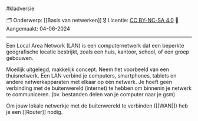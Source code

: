 #kladversie

🗂️ Onderwerp: [[Basis van netwerken]]
🎖️ Licentie: [CC BY-NC-SA 4.0](https://creativecommons.org/licenses/by-nc-sa/4.0/)
📅 Aangemaakt: 04-06-2024

---
Een Local Area Network (LAN) is een computernetwerk dat een beperkte geografische locatie bestrijkt, zoals een huis, kantoor, school, of een groep gebouwen.

Moeilijk uitgelegd, makkelijk concept. Neem het voorbeeld van een thuisnetwerk. Een LAN verbind je computers, smartphones, tablets en andere netwerkapparaten met elkaar op één netwerk. Je hoeft geen verbinding met de buitenwereld (internet) te hebben om binnenin je netwerk te communiceren. (bv. bestanden delen van je computer naar je gsm)

Om jouw lokale netwerkje met de buitenwereld te verbinden ([[WAN]]) heb je een [[Router]] nodig.



